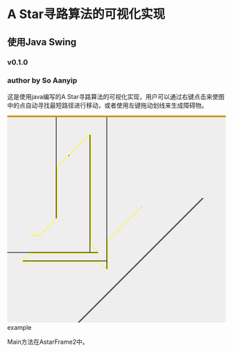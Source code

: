 A Star寻路算法的可视化实现
===================================
使用Java Swing
----------------------------------- 
### v0.1.0  
### author by So Aanyip

这是使用java编写的A Star寻路算法的可视化实现，用户可以通过右键点击来使图中的点自动寻找最短路径进行移动，或者使用左键拖动划线来生成障碍物。

![example](./screenshot/1.png) example 

Main方法在AstarFrame2中。



	
